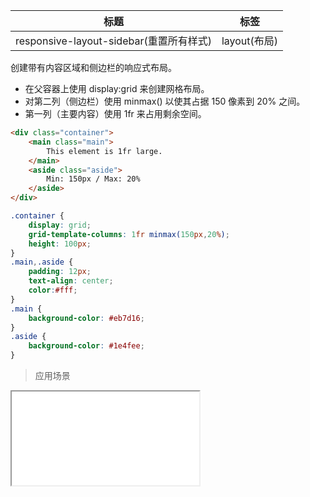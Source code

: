 | 标题                             | 标签           |
| -------------------------------- | -------------- |
| responsive-layout-sidebar(重置所有样式) | layout(布局) |

创建带有内容区域和侧边栏的响应式布局。

* 在父容器上使用 display:grid 来创建网格布局。
* 对第二列（侧边栏）使用 minmax() 以使其占据 150 像素到 20% 之间。
* 第一列（主要内容）使用 1fr 来占用剩余空间。

```html
<div class="container">
    <main class="main">
        This element is 1fr large.
    </main>
    <aside class="aside">
        Min: 150px / Max: 20%
    </aside>
</div>
```

```css
.container {
    display: grid;
    grid-template-columns: 1fr minmax(150px,20%);
    height: 100px;
}
.main,.aside {
    padding: 12px;
    text-align: center;
    color:#fff;
}
.main {
    background-color: #eb7d16;
}
.aside {
    background-color: #1e4fee;
}
```

> 应用场景

<iframe src="codes/css/html/responsive-layout-sidebar.html"></iframe>




